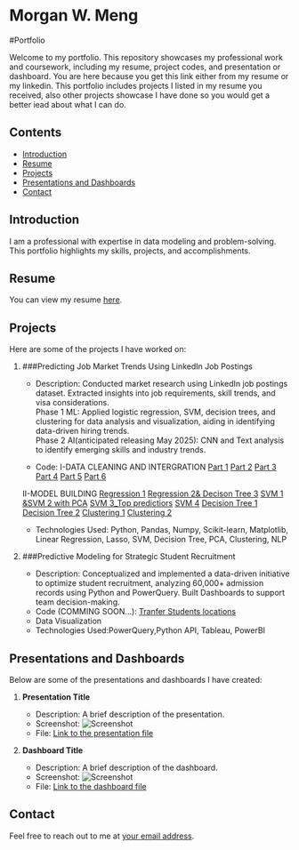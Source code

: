 # Morgan W. Meng
#Portfolio

Welcome to my portfolio. This repository showcases my professional work and coursework, including my resume, project codes, and presentation or dashboard.
You are here because you get this link either from my resume or my linkedin. 
This portfolio includes projects I listed in my resume you received, also other projects showcase I have done so you would get a better iead about what I can do.

## Contents

- [Introduction](#introduction)
- [Resume](#resume)
- [Projects](#projects)
- [Presentations and Dashboards](#presentations-and-dashboards)
- [Contact](#contact)

## Introduction

I am a professional with expertise in data modeling and problem-solving. This portfolio highlights my skills, projects, and accomplishments.

## Resume

You can view my resume [here](activities/Universal_Resume.docx).

## Projects

Here are some of the projects I have worked on:

1. ###Predicting Job Market Trends Using LinkedIn Job Postings		
   - Description: Conducted market research using LinkedIn job postings dataset. Extracted insights into job requirements, skill trends, and visa considerations.  
   Phase 1 ML: Applied logistic regression, SVM, decision trees, and clustering for data analysis and visualization, aiding in identifying data-driven hiring trends.  
   Phase 2 AI(anticipated releasing May 2025): CNN and Text analysis to identify emerging skills and industry trends.  
   
   - Code: 
    I-DATA CLEANING AND INTERGRATION
    [Part 1](code/1-ML_final_project_data_cleaning_PART_1.ipynb)
    [Part 2](code/1-ML_final_project_data_cleaning_PART_2.ipynb)
    [Part 3](code/1-ML_final_project_data_cleaning_PART_3_NLP.ipynb)
    [Part 4](code/1-ML_final_project_data_cleaning_PART_4.ipynb)
    [Part 5](code/1-ML_final_project_data_cleaning_PART_5.ipynb)
    [Part 6](code/1-ML_final_project_data_cleaning_PART_6_SUMMMARY.ipynb)
   
    II-MODEL BUILDING
    [Regression 1](code/2-LR_MODEL_1.ipynb)
    [Regression 2& Decison Tree 3](code/2-LR_MODEL_2_&DT_MODEL_3.ipynb)
    [SVM 1 &SVM 2 with PCA](code/3-SVM_MODEL_1&_MODEL_2__PCA.ipynb)
    [SVM 3_Top predictiors](code/3-SVM_MODEL_3_Top__5_Predictors.ipynb)
    [SVM 4](code/3-SVM_MODEL_4.ipynb)
    [Decision Tree 1](code/4-DT_MODEL_1.ipynb)
    [Decision Tree 2](code/4-DT_MODEL_2.ipynb)
    [Clustering 1](code/4-DT_MODEL_1.ipynb)
    [Clustering 2](code/4-DT_MODEL_2.ipynb)
    
    
   - Technologies Used: Python, Pandas, Numpy, Scikit-learn, Matplotlib, Linear Regression, Lasso, SVM, Decision Tree, PCA, Clustering, NLP

2. ###Predictive Modeling for Strategic Student Recruitment                                      
   - Description: Conceptualized and implemented a data-driven initiative to optimize student recruitment, analyzing 60,000+ admission records using Python and PowerQuery.
                  Built Dashboards to support team decision-making.
   - Code (COMMING SOON...): [Tranfer Students locations](code/UST_Transfer_Project_1.ipynb)
   - Data Visualization
   - Technologies Used:PowerQuery,Python API, Tableau, PowerBI 

## Presentations and Dashboards

Below are some of the presentations and dashboards I have created:

1. **Presentation Title**
   - Description: A brief description of the presentation.
   - Screenshot: ![Screenshot](path/to/screenshot.png)
   - File: [Link to the presentation file](path/to/presentation/file)

2. **Dashboard Title**
   - Description: A brief description of the dashboard.
   - Screenshot: ![Screenshot](path/to/screenshot.png)
   - File: [Link to the dashboard file](path/to/dashboard/file)

## Contact

Feel free to reach out to me at [your email address](mailto:your-email@example.com).

